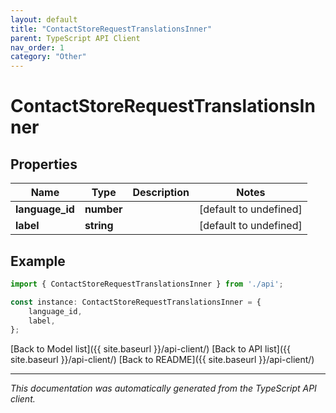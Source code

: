 ```yaml
---
layout: default
title: "ContactStoreRequestTranslationsInner"
parent: TypeScript API Client
nav_order: 1
category: "Other"
---
```


# ContactStoreRequestTranslationsInner


## Properties

Name | Type | Description | Notes
------------ | ------------- | ------------- | -------------
**language_id** | **number** |  | [default to undefined]
**label** | **string** |  | [default to undefined]

## Example

```typescript
import { ContactStoreRequestTranslationsInner } from './api';

const instance: ContactStoreRequestTranslationsInner = {
    language_id,
    label,
};
```

[Back to Model list]({{ site.baseurl }}/api-client/) [Back to API list]({{ site.baseurl }}/api-client/) [Back to README]({{ site.baseurl }}/api-client/)


---

*This documentation was automatically generated from the TypeScript API client.*
